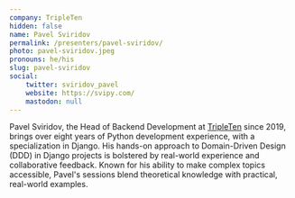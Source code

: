 ```yaml
---
company: TripleTen
hidden: false
name: Pavel Sviridov
permalink: /presenters/pavel-sviridov/
photo: pavel-sviridov.jpeg
pronouns: he/his
slug: pavel-sviridov
social:
    twitter: sviridov_pavel
    website: https://svipy.com/
    mastodon: null
---
```


Pavel Sviridov, the Head of Backend Development at [TripleTen](https://tripleten.com) since 2019, brings over eight years of Python development experience, with a specialization in Django. His hands-on approach to Domain-Driven Design (DDD) in Django projects is bolstered by real-world experience and collaborative feedback. Known for his ability to make complex topics accessible, Pavel's sessions blend theoretical knowledge with practical, real-world examples.
